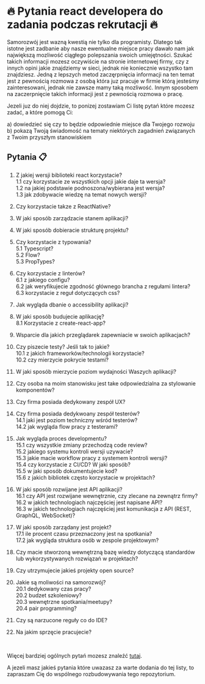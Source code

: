 # :fire: Pytania react developera do zadania podczas rekrutacji :fire:

Samorozwój jest wazną kwestią nie tylko dla programisty. Dlatego tak istotne jest zadbanie aby nasze ewentualne miejsce pracy dawało nam jak największą mozliwość ciągłego polepszania swoich umiejętności. Szukać takich informacji mozesz oczywiście na stronie internetowej firmy, czy z innych opini jakie znajdziemy w sieci, jednak nie koniecznie wszystko tam znajdziesz. Jedną z lepszych metod zaczęrpnięcia informacji na ten temat jest z pewnością rozmowa z osobą która juz pracuje w firmie którą jesteśmy zainteresowani, jednak nie zawsze mamy taką mozliwość. Innym sposobem na zaczerpnięcie takich informacji jest z pewnością rozmowa o pracę.

Jezeli juz do niej dojdzie, to ponizej zostawiam Ci listę pytań które mozesz zadać, a które pomogą Ci:

a) dowiedzieć się czy to będzie odpowiednie miejsce dla Twojego rozwoju
<br>b) pokazą Twoją świadomość na tematy niektórych zagadnień związanych z Twoim przyszłym stanowiskiem


## Pytania :clipboard:
1. Z jakiej wersji biblioteki react korzystacie?
  <br>1.1 czy korzystacie ze wszystkich opcji jakie daje ta wersja?
  <br>1.2 na jakiej podstawie podnoszona/wybierana jest wersja?
  <br>1.3 jak zdobywacie wiedzę na temat nowych wersji?
2. Czy korzystacie takze z ReactNative?
3. W jaki sposób zarządzacie stanem aplikacji?
4. W jaki sposób dobieracie strukturę projektu?
5. Czy korzystacie z typowania?
  <br>5.1 Typescript?
  <br>5.2 Flow?
  <br>5.3 PropTypes?
6. Czy korzystacie z linterów?
  <br>6.1 z jakiego configu?
  <br>6.2 jak weryfikujecie zgodność głównego brancha z regułami lintera?
  <br>6.3 korzystacie z reguł dotyczących css?
7. Jak wygląda dbanie o accessibility aplikacji?
8. W jaki sposób budujecie aplikację?
  <br>8.1 Korzystacie z create-react-app?
9. Wsparcie dla jakich przeglądarek zapewniacie w swoich aplikacjach?
10. Czy piszecie testy? Jeśli tak to jakie?
  <br>10.1 z jakich frameworków/technologii korzystacie?
  <br>10.2 czy mierzycie pokrycie testami?
11. W jaki sposób mierzycie poziom wydajności Waszych aplikacji?
12. Czy osoba na moim stanowisku jest take odpowiedzialna za stylowanie komponentów?
13. Czy firma posiada dedykowany zespół UX?
14. Czy firma posiada dedykwoany zespół testerów?
  <br> 14.1 jaki jest poziom techniczny wśród testerów?
  <br> 14.2 jak wygląda flow pracy z testerami?
15. Jak wygląda proces developmentu?
  <br> 15.1 czy wszystkie zmiany przechodzą code review?
  <br> 15.2 jakiego systemu kontroli wersji uzywacie?
  <br> 15.3 jakie macie workflow pracy z systemem kontroli wersji?
  <br> 15.4 czy korzystacie z CI/CD? W jaki sposób?
  <br> 15.5 w jaki sposób dokumentujecie kod?
  <br> 15.6 z jakich bibliotek często korzystacie w projektach?

16. W jaki sposób rozwijane jest API aplikacji?
  <br> 16.1 czy API jest rozwijane wewnętrznie, czy zlecane na zewnątrz firmy?
  <br> 16.2 w jakich technologiach najczęściej jest napisane API?
  <br> 16.3 w jakich technologiach najczęściej jest komunikacja z API (REST, GraphQL, WebSocket)?

17. W jaki sposób zarządany jest projekt?
  <br> 17.1 ile procent czasu przeznaczony jest na spotkania?
  <br> 17.2 jak wygląda struktura osób w zespole projektowym?

18. Czy macie stworzoną wewnętrzną bazę wiedzy dotyczącą standardów lub wykorzystywanych rozwiązań w projektach?
19. Czy utrzymujecie jakieś projekty open source?
20. Jakie są moliwości na samorozwój?
  <br>20.1 dedykowany czas pracy?
  <br>20.2 budzet szkoleniowy?
  <br>20.3 wewnętrzne spotkania/meetupy?
  <br>20.4 pair programming?

21. Czy są narzucone reguły co do IDE?
22. Na jakim sprzęcie pracujecie?

<br>

Więcej bardziej ogólnych pytań mozesz znaleźć [tutaj](
https://github.com/lkostrowski/job-interview-questions-to-ask-companies).

A jezeli masz jakieś pytania które uwazasz za warte dodania do tej listy, to zapraszam Cię do wspólnego rozbudowywania tego repozytorium.
